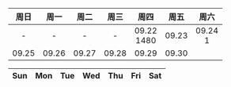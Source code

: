 
| 周日 | 周一 | 周二 | 周三 | 周四 | 周五 | 周六 |
| :-----: | :----: | :----: | :-----: | :----: | :----: | :----: |
| - | - | - | - | 09.22 <br> 1480| 09.23 | 09.24 <br> 1|
| 09.25 | 09.26 | 09.27 | 09.28 | 09.29| 09.30 | |


| Sun | Mon | Tue  | Wed | Thu | Fri | Sat |
| :-----: | :----: | :----: | :-----: | :----: | :----: | :----: |

